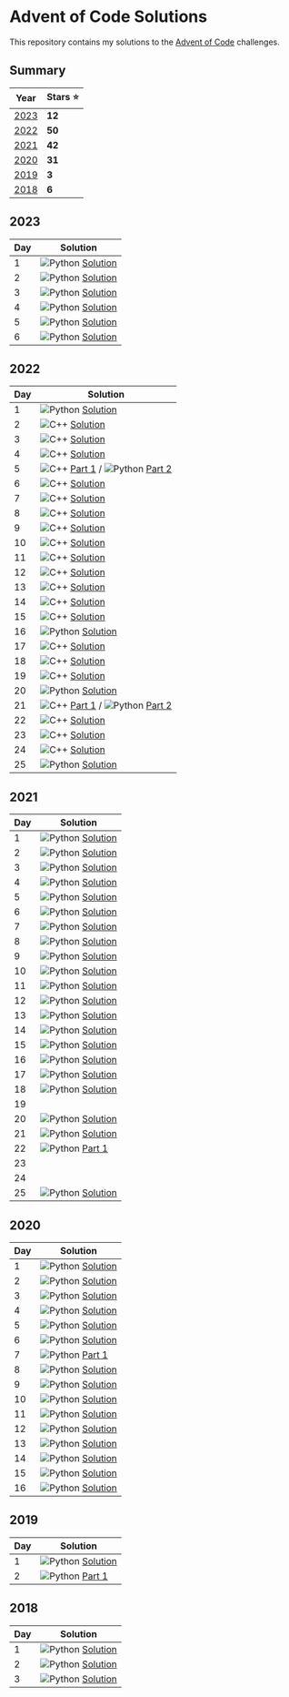 # Advent of Code Solutions

This repository contains my solutions to the [Advent of Code](https://adventofcode.com/) challenges.

## Summary

| Year          | Stars ⭐️ |
|---------------|----------|
| [2023](#2023) | **12**   |
| [2022](#2022) | **50**   |
| [2021](#2021) | **42**   |
| [2020](#2020) | **31**   |
| [2019](#2019) | **3**    |
| [2018](#2018) | **6**    |

## 2023

| Day | Solution                                                                                                                                               |
|-----|--------------------------------------------------------------------------------------------------------------------------------------------------------|
| 1   | ![Python](https://upload.wikimedia.org/wikipedia/commons/thumb/c/c3/Python-logo-notext.svg/14px-Python-logo-notext.svg.png) [Solution](2023/day_01.py) |
| 2   | ![Python](https://upload.wikimedia.org/wikipedia/commons/thumb/c/c3/Python-logo-notext.svg/14px-Python-logo-notext.svg.png) [Solution](2023/day_02.py) |
| 3   | ![Python](https://upload.wikimedia.org/wikipedia/commons/thumb/c/c3/Python-logo-notext.svg/14px-Python-logo-notext.svg.png) [Solution](2023/day_03.py) |
| 4   | ![Python](https://upload.wikimedia.org/wikipedia/commons/thumb/c/c3/Python-logo-notext.svg/14px-Python-logo-notext.svg.png) [Solution](2023/day_04.py) |
| 5   | ![Python](https://upload.wikimedia.org/wikipedia/commons/thumb/c/c3/Python-logo-notext.svg/14px-Python-logo-notext.svg.png) [Solution](2023/day_05.py) |
| 6   | ![Python](https://upload.wikimedia.org/wikipedia/commons/thumb/c/c3/Python-logo-notext.svg/14px-Python-logo-notext.svg.png) [Solution](2023/day_06.py) |

## 2022

| Day | Solution                                                                                                                                                                                                                                                                                              |
|-----|-------------------------------------------------------------------------------------------------------------------------------------------------------------------------------------------------------------------------------------------------------------------------------------------------------|
| 1   | ![Python](https://upload.wikimedia.org/wikipedia/commons/thumb/c/c3/Python-logo-notext.svg/14px-Python-logo-notext.svg.png) [Solution](2022/day_01.py)                                                                                                                                                |
| 2   | ![C++](https://upload.wikimedia.org/wikipedia/commons/thumb/1/18/ISO_C%2B%2B_Logo.svg/14px-ISO_C%2B%2B_Logo.svg.png) [Solution](2022/day_02.cpp)                                                                                                                                                      |
| 3   | ![C++](https://upload.wikimedia.org/wikipedia/commons/thumb/1/18/ISO_C%2B%2B_Logo.svg/14px-ISO_C%2B%2B_Logo.svg.png) [Solution](2022/day_02.cpp)                                                                                                                                                      |
| 4   | ![C++](https://upload.wikimedia.org/wikipedia/commons/thumb/1/18/ISO_C%2B%2B_Logo.svg/14px-ISO_C%2B%2B_Logo.svg.png) [Solution](2022/day_02.cpp)                                                                                                                                                      |
| 5   | ![C++](https://upload.wikimedia.org/wikipedia/commons/thumb/1/18/ISO_C%2B%2B_Logo.svg/14px-ISO_C%2B%2B_Logo.svg.png) [Part 1](2022/day_05.cpp) / ![Python](https://upload.wikimedia.org/wikipedia/commons/thumb/c/c3/Python-logo-notext.svg/14px-Python-logo-notext.svg.png) [Part 2](2022/day_05.py) |
| 6   | ![C++](https://upload.wikimedia.org/wikipedia/commons/thumb/1/18/ISO_C%2B%2B_Logo.svg/14px-ISO_C%2B%2B_Logo.svg.png) [Solution](2022/day_06.cpp)                                                                                                                                                      |
| 7   | ![C++](https://upload.wikimedia.org/wikipedia/commons/thumb/1/18/ISO_C%2B%2B_Logo.svg/14px-ISO_C%2B%2B_Logo.svg.png) [Solution](2022/day_07.cpp)                                                                                                                                                      |
| 8   | ![C++](https://upload.wikimedia.org/wikipedia/commons/thumb/1/18/ISO_C%2B%2B_Logo.svg/14px-ISO_C%2B%2B_Logo.svg.png) [Solution](2022/day_08.cpp)                                                                                                                                                      |
| 9   | ![C++](https://upload.wikimedia.org/wikipedia/commons/thumb/1/18/ISO_C%2B%2B_Logo.svg/14px-ISO_C%2B%2B_Logo.svg.png) [Solution](2022/day_09.cpp)                                                                                                                                                      |
| 10  | ![C++](https://upload.wikimedia.org/wikipedia/commons/thumb/1/18/ISO_C%2B%2B_Logo.svg/14px-ISO_C%2B%2B_Logo.svg.png) [Solution](2022/day_10.cpp)                                                                                                                                                      |
| 11  | ![C++](https://upload.wikimedia.org/wikipedia/commons/thumb/1/18/ISO_C%2B%2B_Logo.svg/14px-ISO_C%2B%2B_Logo.svg.png) [Solution](2022/day_11.cpp)                                                                                                                                                      |
| 12  | ![C++](https://upload.wikimedia.org/wikipedia/commons/thumb/1/18/ISO_C%2B%2B_Logo.svg/14px-ISO_C%2B%2B_Logo.svg.png) [Solution](2022/day_12.cpp)                                                                                                                                                      |
| 13  | ![C++](https://upload.wikimedia.org/wikipedia/commons/thumb/1/18/ISO_C%2B%2B_Logo.svg/14px-ISO_C%2B%2B_Logo.svg.png) [Solution](2022/day_13.cpp)                                                                                                                                                      |
| 14  | ![C++](https://upload.wikimedia.org/wikipedia/commons/thumb/1/18/ISO_C%2B%2B_Logo.svg/14px-ISO_C%2B%2B_Logo.svg.png) [Solution](2022/day_14.cpp)                                                                                                                                                      |
| 15  | ![C++](https://upload.wikimedia.org/wikipedia/commons/thumb/1/18/ISO_C%2B%2B_Logo.svg/14px-ISO_C%2B%2B_Logo.svg.png) [Solution](2022/day_15.cpp)                                                                                                                                                      |
| 16  | ![Python](https://upload.wikimedia.org/wikipedia/commons/thumb/c/c3/Python-logo-notext.svg/14px-Python-logo-notext.svg.png) [Solution](2022/day_16.py)                                                                                                                                                |
| 17  | ![C++](https://upload.wikimedia.org/wikipedia/commons/thumb/1/18/ISO_C%2B%2B_Logo.svg/14px-ISO_C%2B%2B_Logo.svg.png) [Solution](2022/day_17.cpp)                                                                                                                                                      |
| 18  | ![C++](https://upload.wikimedia.org/wikipedia/commons/thumb/1/18/ISO_C%2B%2B_Logo.svg/14px-ISO_C%2B%2B_Logo.svg.png) [Solution](2022/day_18.cpp)                                                                                                                                                      |
| 19  | ![C++](https://upload.wikimedia.org/wikipedia/commons/thumb/1/18/ISO_C%2B%2B_Logo.svg/14px-ISO_C%2B%2B_Logo.svg.png) [Solution](2022/day_19.cpp)                                                                                                                                                      |
| 20  | ![Python](https://upload.wikimedia.org/wikipedia/commons/thumb/c/c3/Python-logo-notext.svg/14px-Python-logo-notext.svg.png) [Solution](2022/day_20.py)                                                                                                                                                |
| 21  | ![C++](https://upload.wikimedia.org/wikipedia/commons/thumb/1/18/ISO_C%2B%2B_Logo.svg/14px-ISO_C%2B%2B_Logo.svg.png) [Part 1](2022/day_21.cpp) / ![Python](https://upload.wikimedia.org/wikipedia/commons/thumb/c/c3/Python-logo-notext.svg/14px-Python-logo-notext.svg.png) [Part 2](2022/day_21.py) |
| 22  | ![C++](https://upload.wikimedia.org/wikipedia/commons/thumb/1/18/ISO_C%2B%2B_Logo.svg/14px-ISO_C%2B%2B_Logo.svg.png) [Solution](2022/day_22.cpp)                                                                                                                                                      |
| 23  | ![C++](https://upload.wikimedia.org/wikipedia/commons/thumb/1/18/ISO_C%2B%2B_Logo.svg/14px-ISO_C%2B%2B_Logo.svg.png) [Solution](2022/day_23.cpp)                                                                                                                                                      |
| 24  | ![C++](https://upload.wikimedia.org/wikipedia/commons/thumb/1/18/ISO_C%2B%2B_Logo.svg/14px-ISO_C%2B%2B_Logo.svg.png) [Solution](2022/day_24.cpp)                                                                                                                                                      |
| 25  | ![Python](https://upload.wikimedia.org/wikipedia/commons/thumb/c/c3/Python-logo-notext.svg/14px-Python-logo-notext.svg.png) [Solution](2022/day_25.py)                                                                                                                                                |

## 2021

| Day | Solution                                                                                                                                               |
|-----|--------------------------------------------------------------------------------------------------------------------------------------------------------|
| 1   | ![Python](https://upload.wikimedia.org/wikipedia/commons/thumb/c/c3/Python-logo-notext.svg/14px-Python-logo-notext.svg.png) [Solution](2021/day_01.py) |
| 2   | ![Python](https://upload.wikimedia.org/wikipedia/commons/thumb/c/c3/Python-logo-notext.svg/14px-Python-logo-notext.svg.png) [Solution](2021/day_02.py) |
| 3   | ![Python](https://upload.wikimedia.org/wikipedia/commons/thumb/c/c3/Python-logo-notext.svg/14px-Python-logo-notext.svg.png) [Solution](2021/day_03.py) |
| 4   | ![Python](https://upload.wikimedia.org/wikipedia/commons/thumb/c/c3/Python-logo-notext.svg/14px-Python-logo-notext.svg.png) [Solution](2021/day_04.py) |
| 5   | ![Python](https://upload.wikimedia.org/wikipedia/commons/thumb/c/c3/Python-logo-notext.svg/14px-Python-logo-notext.svg.png) [Solution](2021/day_05.py) |
| 6   | ![Python](https://upload.wikimedia.org/wikipedia/commons/thumb/c/c3/Python-logo-notext.svg/14px-Python-logo-notext.svg.png) [Solution](2021/day_06.py) |
| 7   | ![Python](https://upload.wikimedia.org/wikipedia/commons/thumb/c/c3/Python-logo-notext.svg/14px-Python-logo-notext.svg.png) [Solution](2021/day_07.py) |
| 8   | ![Python](https://upload.wikimedia.org/wikipedia/commons/thumb/c/c3/Python-logo-notext.svg/14px-Python-logo-notext.svg.png) [Solution](2021/day_08.py) |
| 9   | ![Python](https://upload.wikimedia.org/wikipedia/commons/thumb/c/c3/Python-logo-notext.svg/14px-Python-logo-notext.svg.png) [Solution](2021/day_09.py) |
| 10  | ![Python](https://upload.wikimedia.org/wikipedia/commons/thumb/c/c3/Python-logo-notext.svg/14px-Python-logo-notext.svg.png) [Solution](2021/day_10.py) |
| 11  | ![Python](https://upload.wikimedia.org/wikipedia/commons/thumb/c/c3/Python-logo-notext.svg/14px-Python-logo-notext.svg.png) [Solution](2021/day_11.py) |
| 12  | ![Python](https://upload.wikimedia.org/wikipedia/commons/thumb/c/c3/Python-logo-notext.svg/14px-Python-logo-notext.svg.png) [Solution](2021/day_12.py) |
| 13  | ![Python](https://upload.wikimedia.org/wikipedia/commons/thumb/c/c3/Python-logo-notext.svg/14px-Python-logo-notext.svg.png) [Solution](2021/day_13.py) |
| 14  | ![Python](https://upload.wikimedia.org/wikipedia/commons/thumb/c/c3/Python-logo-notext.svg/14px-Python-logo-notext.svg.png) [Solution](2021/day_14.py) |
| 15  | ![Python](https://upload.wikimedia.org/wikipedia/commons/thumb/c/c3/Python-logo-notext.svg/14px-Python-logo-notext.svg.png) [Solution](2021/day_15.py) |
| 16  | ![Python](https://upload.wikimedia.org/wikipedia/commons/thumb/c/c3/Python-logo-notext.svg/14px-Python-logo-notext.svg.png) [Solution](2021/day_16.py) |
| 17  | ![Python](https://upload.wikimedia.org/wikipedia/commons/thumb/c/c3/Python-logo-notext.svg/14px-Python-logo-notext.svg.png) [Solution](2021/day_17.py) |
| 18  | ![Python](https://upload.wikimedia.org/wikipedia/commons/thumb/c/c3/Python-logo-notext.svg/14px-Python-logo-notext.svg.png) [Solution](2021/day_18.py) |
| 19  |                                                                                                                                                        |
| 20  | ![Python](https://upload.wikimedia.org/wikipedia/commons/thumb/c/c3/Python-logo-notext.svg/14px-Python-logo-notext.svg.png) [Solution](2021/day_20.py) |
| 21  | ![Python](https://upload.wikimedia.org/wikipedia/commons/thumb/c/c3/Python-logo-notext.svg/14px-Python-logo-notext.svg.png) [Solution](2021/day_21.py) |
| 22  | ![Python](https://upload.wikimedia.org/wikipedia/commons/thumb/c/c3/Python-logo-notext.svg/14px-Python-logo-notext.svg.png) [Part 1](2021/day_22.py)   |
| 23  |                                                                                                                                                        |
| 24  |                                                                                                                                                        |
| 25  | ![Python](https://upload.wikimedia.org/wikipedia/commons/thumb/c/c3/Python-logo-notext.svg/14px-Python-logo-notext.svg.png) [Solution](2021/day_25.py) |

## 2020

| Day | Solution                                                                                                                                               |
|-----|--------------------------------------------------------------------------------------------------------------------------------------------------------|
| 1   | ![Python](https://upload.wikimedia.org/wikipedia/commons/thumb/c/c3/Python-logo-notext.svg/14px-Python-logo-notext.svg.png) [Solution](2020/day_01.py) |
| 2   | ![Python](https://upload.wikimedia.org/wikipedia/commons/thumb/c/c3/Python-logo-notext.svg/14px-Python-logo-notext.svg.png) [Solution](2020/day_02.py) |
| 3   | ![Python](https://upload.wikimedia.org/wikipedia/commons/thumb/c/c3/Python-logo-notext.svg/14px-Python-logo-notext.svg.png) [Solution](2020/day_03.py) |
| 4   | ![Python](https://upload.wikimedia.org/wikipedia/commons/thumb/c/c3/Python-logo-notext.svg/14px-Python-logo-notext.svg.png) [Solution](2020/day_04.py) |
| 5   | ![Python](https://upload.wikimedia.org/wikipedia/commons/thumb/c/c3/Python-logo-notext.svg/14px-Python-logo-notext.svg.png) [Solution](2020/day_05.py) |
| 6   | ![Python](https://upload.wikimedia.org/wikipedia/commons/thumb/c/c3/Python-logo-notext.svg/14px-Python-logo-notext.svg.png) [Solution](2020/day_06.py) |
| 7   | ![Python](https://upload.wikimedia.org/wikipedia/commons/thumb/c/c3/Python-logo-notext.svg/14px-Python-logo-notext.svg.png) [Part 1](2020/day_07.py)   |
| 8   | ![Python](https://upload.wikimedia.org/wikipedia/commons/thumb/c/c3/Python-logo-notext.svg/14px-Python-logo-notext.svg.png) [Solution](2020/day_08.py) |
| 9   | ![Python](https://upload.wikimedia.org/wikipedia/commons/thumb/c/c3/Python-logo-notext.svg/14px-Python-logo-notext.svg.png) [Solution](2020/day_09.py) |
| 10  | ![Python](https://upload.wikimedia.org/wikipedia/commons/thumb/c/c3/Python-logo-notext.svg/14px-Python-logo-notext.svg.png) [Solution](2020/day_10.py) |
| 11  | ![Python](https://upload.wikimedia.org/wikipedia/commons/thumb/c/c3/Python-logo-notext.svg/14px-Python-logo-notext.svg.png) [Solution](2020/day_11.py) |
| 12  | ![Python](https://upload.wikimedia.org/wikipedia/commons/thumb/c/c3/Python-logo-notext.svg/14px-Python-logo-notext.svg.png) [Solution](2020/day_12.py) |
| 13  | ![Python](https://upload.wikimedia.org/wikipedia/commons/thumb/c/c3/Python-logo-notext.svg/14px-Python-logo-notext.svg.png) [Solution](2020/day_13.py) |
| 14  | ![Python](https://upload.wikimedia.org/wikipedia/commons/thumb/c/c3/Python-logo-notext.svg/14px-Python-logo-notext.svg.png) [Solution](2020/day_14.py) |
| 15  | ![Python](https://upload.wikimedia.org/wikipedia/commons/thumb/c/c3/Python-logo-notext.svg/14px-Python-logo-notext.svg.png) [Solution](2020/day_15.py) |
| 16  | ![Python](https://upload.wikimedia.org/wikipedia/commons/thumb/c/c3/Python-logo-notext.svg/14px-Python-logo-notext.svg.png) [Solution](2020/day_16.py) |

## 2019

| Day | Solution                                                                                                                                               |
|-----|--------------------------------------------------------------------------------------------------------------------------------------------------------|
| 1   | ![Python](https://upload.wikimedia.org/wikipedia/commons/thumb/c/c3/Python-logo-notext.svg/14px-Python-logo-notext.svg.png) [Solution](2019/day_01.py) |
| 2   | ![Python](https://upload.wikimedia.org/wikipedia/commons/thumb/c/c3/Python-logo-notext.svg/14px-Python-logo-notext.svg.png) [Part 1](2019/day_02.py)   |

## 2018

| Day | Solution                                                                                                                                               |
|-----|--------------------------------------------------------------------------------------------------------------------------------------------------------|
| 1   | ![Python](https://upload.wikimedia.org/wikipedia/commons/thumb/c/c3/Python-logo-notext.svg/14px-Python-logo-notext.svg.png) [Solution](2018/day_01.py) |
| 2   | ![Python](https://upload.wikimedia.org/wikipedia/commons/thumb/c/c3/Python-logo-notext.svg/14px-Python-logo-notext.svg.png) [Solution](2018/day_02.py) |
| 3   | ![Python](https://upload.wikimedia.org/wikipedia/commons/thumb/c/c3/Python-logo-notext.svg/14px-Python-logo-notext.svg.png) [Solution](2018/day_03.py) |
